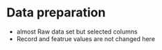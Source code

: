 # Data preparation 
- almost Raw data set but selected columns 
- Record and featrue values are not changed here 
